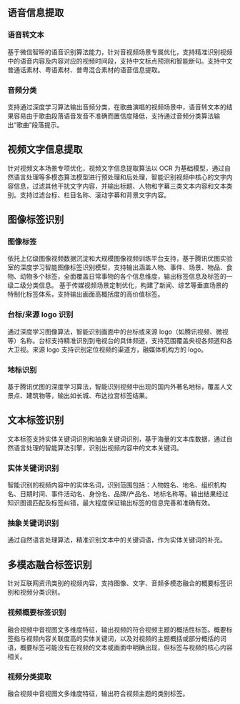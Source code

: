 ## 语音信息提取
### 语音转文本
基于微信智聆的语音识别算法能力，针对音视频场景专属优化，支持精准识别视频中的语音内容及内容对应的视频时间段，支持中文标点预测和智能断句。支持中文普通话素材、粤语素材、普粤混合素材的语音信息提取。

### 音频分类
支持通过深度学习算法输出音频分类，在歌曲演唱的视频场景中，语音转文本的结果容易由于歌曲段落语音发音不准确而置信度降低，支持通过音频分类算法输出“歌曲”段落提示。

## 视频文字信息提取
针对视频文本场景专项优化，视频文字信息提取算法以 OCR 为基础模型，通过自然语言处理等多模态算法模型进行预处理和后处理，智能识别视频中核心的文字内容信息，过滤其他干扰文字内容，并输出标题、人物和字幕三类文本内容和文本类别。支持过滤台标、栏目名称、滚动字幕和背景文字内容。

## 图像标签识别
### 图像标签
依托上亿级图像视频数据沉淀和大规模图像视频训练平台支持，基于腾讯优图实验室的深度学习智能图像标签识别模型，支持输出涵盖人物、事件、场景、物品、食物、动物多个标签，全面覆盖日常事物的各个信息维度，输出标签信息及标签的一级二级分类信息。
基于传媒视频场景定制优化，构建了新闻、综艺等垂直场景的特制化标签体系，支持输出画面高概括度的高价值标签。

### 台标/来源 logo 识别
通过深度学习图像算法，智能识别画面中的台标或来源 logo（如腾讯视频、微视等）名称。台标支持精准识别到电视台的具体频道，支持范围覆盖央视各频道和各大卫视。来源 logo 支持识别定位视频的渠道方，融媒体机构方的 logo。

### 地标识别
基于腾讯优图的深度学习算法，智能识别视频中出现的国内外著名地标，覆盖人文景点、建筑物等，输出如长城、布达拉宫标签结果。



## 文本标签识别
文本标签支持实体关键词识别和抽象关键词识别，基于海量的文本库数据，通过自然语言处理的智能算法引擎，识别出视频内容中的文本关键词。

### 实体关键词识别
智能识别的视频内容中的实体名词，识别范围包括：人物姓名、地名、组织机构名、日期时间、事件活动名、身份名、品牌/产品名、地标名称等。输出结果经过知识图谱匹配及标签纠错，最大程度保证输出标签的信息完善和准确有效。

### 抽象关键词识别
通过自然语言处理算法，精准识别文本中的关键词语，作为实体关键词的补充。

## 多模态融合标签识别
针对互联网资讯类别的视频内容，支持图像、文字、音频多模态融合的概要标签识别和视频分类识别。

### 视频概要标签识别
融合视频中音视图文多维度特征，输出视频的符合视频主题的概括性标签。概要标签指与视频内容关联度高的实体关键词，以及对视频的主题概括或部分概括的词语，概要标签可能没有在视频的文本或画面中明确出现，但标签与视频的核心内容相关。

### 视频分类提取
融合视频中音视图文多维度特征，输出符合视频主题的类别标签。
